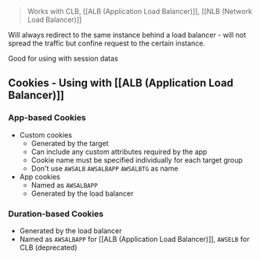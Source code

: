 > Works with CLB, [[ALB (Application Load Balancer)]], [[NLB (Network Load Balancer)]]

Will always redirect to the same instance behind a load balancer - will not spread the traffic but confine request to the certain instance.

Good for using with session datas

## Cookies - Using with [[ALB (Application Load Balancer)]]

### App-based Cookies

- Custom cookies
	- Generated by the target
	- Can include any custom attributes required by the app
	- Cookie name must be specified individually for each target group
	- Don't use `AWSALB` `AWSALBAPP` `AWSALBTG` as name
- App cookies
	- Named as `AWSALBAPP`
	- Generated by the load balancer

### Duration-based Cookies

- Generated by the load balancer
- Named as `AWSALBAPP` for [[ALB (Application Load Balancer)]], `AWSELB` for CLB (deprecated)

